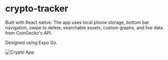 # crypto-tracker
Built with React native.
The app uses local phone storage, bottom bar navigation, swipe to delete, searchable assets, custom graphs, and live data from CoinGecko's API.

Designed using Expo Go.

![Crypto App](https://user-images.githubusercontent.com/44801711/180367267-3419b9eb-9aed-4618-8eb7-2e40fc28380f.png)
